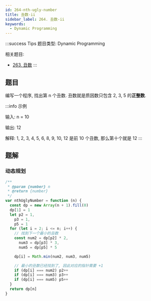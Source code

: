```yaml
---
id: 264-nth-ugly-number
title: 丑数-ii
sidebar_label: 264. 丑数-ii
keywords:
  - Dynamic Programming
---
```


:::success Tips
题目类型: Dynamic Programming

相关题目:

- [263. 丑数](/leetcode/easy/263-is-ugly)
  :::

## 题目

编写一个程序, 找出第 n 个丑数. 丑数就是质因数只包含 2, 3, 5 的**正整数**.

:::info 示例

输入: n = 10

输出: 12

解释: 1, 2, 3, 4, 5, 6, 8, 9, 10, 12 是前 10 个丑数, 那么第十个就是 12
:::

## 题解

### 动态规划

```ts
/**
 * @param {number} n
 * @return {number}
 */
var nthUglyNumber = function (n) {
  const dp = new Array(n + 1).fill(0)
  dp[1] = 1
  let p2 = 1,
    p3 = 1,
    p5 = 1
  for (let i = 2; i <= n; i++) {
    // 找到下一个最小的丑数
    const num2 = dp[p2] * 2,
      num3 = dp[p3] * 3,
      num5 = dp[p5] * 5

    dp[i] = Math.min(num2, num3, num5)

    // 最小的丑数已经找到了, 因此对应的指针需要 +1
    if (dp[i] === num2) p2++
    if (dp[i] === num3) p3++
    if (dp[i] === num5) p5++
  }
  return dp[n]
}
```
